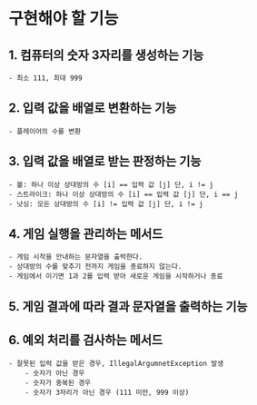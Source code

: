 # 구현해야 할 기능


## 1. 컴퓨터의 숫자 3자리를 생성하는 기능
    - 최소 111, 최대 999

## 2. 입력 값을 배열로 변환하는 기능
    - 플레이어의 수를 변환

## 3. 입력 값을 배열로 받는 판정하는 기능
    - 볼: 하나 이상 상대방의 수 [i] == 입력 값 [j] 단, i != j
    - 스트라이크: 하나 이상 상대방의 수 [i] == 입력 값 [j] 단, i == j
    - 낫싱: 모든 상대방의 수 [i] != 입력 값 [j] 단, i != j

## 4. 게임 실행을 관리하는 메서드
    - 게임 시작을 안내하는 문자열을 출력한다.
    - 상대방의 수를 맞추기 전까지 게임을 종료하지 않는다.
    - 게임에서 이기면 1과 2를 입력 받아 새로운 게임을 시작하거나 종료 

## 5. 게임 결과에 따라 결과 문자열을 출력하는 기능

## 6. 예외 처리를 검사하는 메서드
    - 잘못된 입력 값을 받은 경우, IllegalArgumnetException 발생
        - 숫자가 아닌 경우
        - 숫자가 중복된 경우
        - 숫자가 3자리가 아닌 경우 (111 미만, 999 이상)

